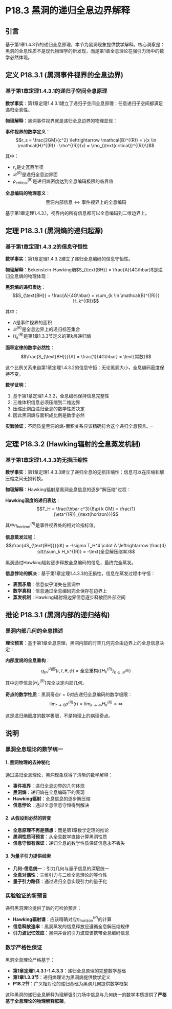 # P18.3 黑洞的递归全息边界解释

## 引言

基于第1章1.4.3节的递归全息原理，本节为黑洞现象提供数学解释。核心洞察是：黑洞的全息性质不是现代物理学的新发现，而是第1章全息理论在强引力场中的数学必然体现。

## 定义 P18.3.1 (黑洞事件视界的全息边界)

### 基于第1章定理1.4.3.1的递归子空间全息原理

**数学事实**：第1章定理1.4.3.1建立了递归子空间全息原理：任意递归子空间都满足递归全息性。

**物理解释**：黑洞事件视界就是递归全息边界的物理显现：

**事件视界的数学定义**：
$$r_s = \frac{2GM}{c^2} \leftrightarrow \mathcal{B}^{(R)} = \{x \in \mathcal{H}^{(R)} : \rho^{(R)}(x) = \rho_{\text{critical}}^{(R)}\}$$

其中：
- $r_s$是史瓦西半径
- $\mathcal{B}^{(R)}$是递归全息边界面
- $\rho_{\text{critical}}^{(R)}$是递归熵密度达到全息编码极限的临界值

**全息编码的物理意义**：
$$\text{黑洞内部信息} \leftrightarrow \text{事件视界上的全息编码}$$

基于第1章定理1.4.3.1，视界内的所有信息都可以全息编码到二维边界上。

## 定理 P18.3.1 (黑洞熵的递归起源)

### 基于第1章定理1.4.3.2的信息守恒性

**数学事实**：第1章定理1.4.3.2建立了递归全息编码的信息守恒性。

**物理解释**：Bekenstein-Hawking熵$S_{\text{BH}} = \frac{A}{4G\hbar}$是递归全息熵的物理体现：

**黑洞熵的递归表达**：
$$S_{\text{BH}} = \frac{A}{4G\hbar} = \sum_{k \in \mathcal{B}^{(R)}} H_k^{(R)}$$

其中：
- $A$是事件视界的面积
- $\mathcal{B}^{(R)}$是全息边界上的递归标签集合
- $H_k^{(R)}$是第1章1.3.3节定义的第$k$层递归熵

**面积定律的数学必然性**：
$$\frac{S_{\text{BH}}}{A} = \frac{1}{4G\hbar} = \text{常数}$$

这个比例关系来自第1章定理1.4.3.2的信息守恒：无论黑洞大小，全息编码密度保持不变。

**数学证明**：
1. 基于第1章定理1.4.3.2，全息编码保持信息完整性
2. 三维体积信息必须压缩到二维边界
3. 压缩比例由递归全息的数学性质决定
4. 因此黑洞熵与面积成比例是数学必然

**实验验证**：不同质量黑洞的熵-面积关系应该精确符合这个递归全息预言。$\square$

## 定理 P18.3.2 (Hawking辐射的全息蒸发机制)

### 基于第1章定理1.4.3.3的无损压缩性

**数学事实**：第1章定理1.4.3.3建立了递归全息的无损压缩性：信息可以在压缩和解压缩之间无损转换。

**物理解释**：Hawking辐射是黑洞全息信息的逐步"解压缩"过程：

**Hawking温度的递归表达**：
$$T_H = \frac{\hbar c^3}{8\pi k GM} = \frac{1}{\eta^{(R)}_{\text{horizon}}}$$

其中$\eta^{(R)}_{\text{horizon}}$是事件视界处的相对论指标值。

**信息蒸发过程**：
$$\frac{dS_{\text{BH}}}{dt} = -\sigma T_H^4 \cdot A \leftrightarrow \frac{d}{dt}\sum_k H_k^{(R)} = -\text{全息解压缩率}$$

黑洞通过Hawking辐射逐步释放全息编码的信息，最终完全蒸发。

**信息悖论的解决**：基于第1章定理1.4.3.3的无损性，信息在蒸发过程中守恒：
- **表面矛盾**：信息似乎消失在黑洞中
- **数学真相**：信息通过全息编码完全保存在边界上
- **蒸发机制**：Hawking辐射将边界信息逐步释放回外部空间

## 推论 P18.3.1 (黑洞内部的递归结构)

### 黑洞内部几何的全息描述

**理论预言**：基于第1章全息原理，黑洞内部的时空几何完全由边界上的全息信息决定：

**内部度规的全息重构**：
$$g_{\mu\nu}^{\text{内部}}(r, t, \theta, \phi) = \text{全息重构}\left(\{H_k^{(R)}\}_{k \in \mathcal{B}^{(R)}}\right)$$

其中边界信息$\{H_k^{(R)}\}$完全决定内部几何。

**奇点的数学性质**：黑洞奇点$r = 0$对应递归全息编码的数学极限：
$$\lim_{r \to 0} \rho^{(R)}(r) = \lim_{k \to \infty} H_k^{(R)} = \infty$$

这是递归熵密度的数学极限，不是物理上的病理奇点。

## 说明

### **黑洞全息理论的数学统一**

#### **1. 黑洞物理的去神秘化**
通过递归全息理论，黑洞现象获得了清晰的数学解释：
- **事件视界**：递归全息边界的几何体现
- **黑洞熵**：递归熵在全息编码下的表现
- **Hawking辐射**：全息信息的逐步解压缩
- **信息悖论**：通过全息信息守恒得到解决

#### **2. 从假设到必然的转变**
- **全息原理不再是猜想**：而是第1章数学定理的推论
- **黑洞性质可预言**：从全息数学直接计算黑洞性质
- **信息守恒有保证**：递归全息的数学性质保证信息永不丢失

#### **3. 为量子引力提供线索**
- **几何-信息统一**：引力几何与量子信息的深层统一
- **全息对偶性**：三维引力与二维全息理论的等价性
- **量子引力路径**：通过递归全息实现引力的量子化

### **实验验证的新预言**

递归黑洞理论提供了新的可检验预言：
- **Hawking辐射谱**：应该精确对应$\eta^{(R)}_{\text{horizon}}$的计算
- **信息释放速率**：黑洞蒸发的信息释放应遵循全息解压缩规律
- **引力波记忆效应**：黑洞并合的引力波应该携带全息编码信息

### **数学严格性保证**

黑洞全息理论严格基于：
- **第1章定理1.4.3.1-1.4.3.3**：递归全息原理的完整数学基础
- **第1章1.3.3节**：递归熵理论为黑洞熵提供数学定义
- **P18.2节**：广义相对论的递归基础为黑洞几何提供数学框架

这种黑洞的递归全息解释为理解强引力场中信息与几何统一的数学本质提供了**严格基于全息理论的物理解释框架**。